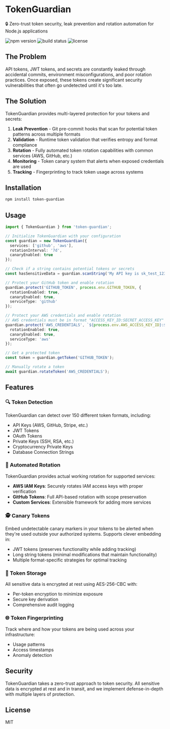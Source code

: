 # TokenGuardian

🔒 Zero-trust token security, leak prevention and rotation automation for Node.js applications

![npm version](https://img.shields.io/npm/v/token-guardian)
![build status](https://img.shields.io/github/workflow/status/geeknik/token-guardian/CI)
![license](https://img.shields.io/npm/l/token-guardian)

## The Problem

API tokens, JWT tokens, and secrets are constantly leaked through accidental commits, environment misconfigurations, and poor rotation practices. Once exposed, these tokens create significant security vulnerabilities that often go undetected until it's too late.

## The Solution

TokenGuardian provides multi-layered protection for your tokens and secrets:

1. **Leak Prevention** - Git pre-commit hooks that scan for potential token patterns across multiple formats
2. **Validation** - Runtime token validation that verifies entropy and format compliance
3. **Rotation** - Fully automated token rotation capabilities with common services (AWS, GitHub, etc.)
4. **Monitoring** - Token canary system that alerts when exposed credentials are used
5. **Tracking** - Fingerprinting to track token usage across systems

## Installation

```bash
npm install token-guardian
```

## Usage

```typescript
import { TokenGuardian } from 'token-guardian';

// Initialize TokenGuardian with your configuration
const guardian = new TokenGuardian({
  services: ['github', 'aws'],
  rotationInterval: '7d',
  canaryEnabled: true
});

// Check if a string contains potential tokens or secrets
const hasSensitiveData = guardian.scanString('My API key is sk_test_1234567890abcdef');

// Protect your GitHub token and enable rotation
guardian.protect('GITHUB_TOKEN', process.env.GITHUB_TOKEN, {
  rotationEnabled: true,
  canaryEnabled: true,
  serviceType: 'github'
});

// Protect your AWS credentials and enable rotation
// AWS credentials must be in format "ACCESS_KEY_ID:SECRET_ACCESS_KEY"
guardian.protect('AWS_CREDENTIALS', `${process.env.AWS_ACCESS_KEY_ID}:${process.env.AWS_SECRET_ACCESS_KEY}`, {
  rotationEnabled: true,
  canaryEnabled: true,
  serviceType: 'aws'
});

// Get a protected token
const token = guardian.getToken('GITHUB_TOKEN');

// Manually rotate a token
await guardian.rotateToken('AWS_CREDENTIALS');
```

## Features

### 🔍 Token Detection

TokenGuardian can detect over 150 different token formats, including:

- API Keys (AWS, GitHub, Stripe, etc.)
- JWT Tokens
- OAuth Tokens
- Private Keys (SSH, RSA, etc.)
- Cryptocurrency Private Keys
- Database Connection Strings

### 🔄 Automated Rotation

TokenGuardian provides actual working rotation for supported services:

- **AWS IAM Keys**: Securely rotates IAM access keys with proper verification
- **GitHub Tokens**: Full API-based rotation with scope preservation
- **Custom Services**: Extensible framework for adding more services

### 🕵️ Canary Tokens

Embed undetectable canary markers in your tokens to be alerted when they're used outside your authorized systems. Supports clever embedding in:

- JWT tokens (preserves functionality while adding tracking)
- Long string tokens (minimal modifications that maintain functionality)
- Multiple format-specific strategies for optimal tracking

### 🔐 Token Storage

All sensitive data is encrypted at rest using AES-256-CBC with:
- Per-token encryption to minimize exposure
- Secure key derivation
- Comprehensive audit logging

### 🌐 Token Fingerprinting

Track where and how your tokens are being used across your infrastructure:
- Usage patterns
- Access timestamps
- Anomaly detection

## Security

TokenGuardian takes a zero-trust approach to token security. All sensitive data is encrypted at rest and in transit, and we implement defense-in-depth with multiple layers of protection.

## License

MIT
